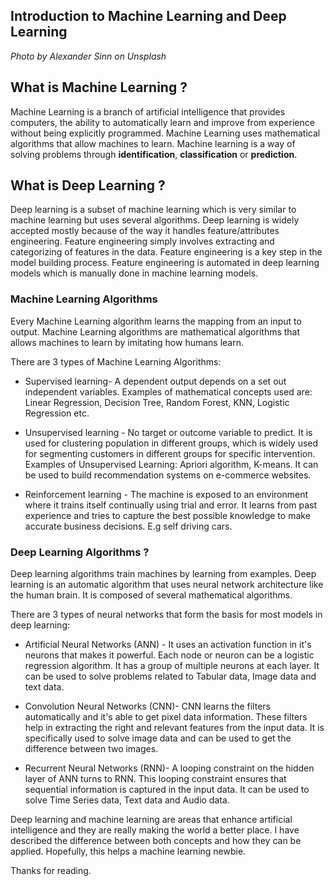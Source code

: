 ## Introduction to Machine Learning and Deep Learning

*Photo by Alexander Sinn on Unsplash*

## What is Machine Learning ? 

Machine Learning is a branch of artificial intelligence that provides computers,  the ability to automatically learn and improve from experience without being explicitly programmed. Machine Learning uses mathematical algorithms that allow machines to learn. Machine learning is a way of solving problems through **identification**, **classification** or **prediction**.

## What is Deep Learning ?

Deep learning is a subset of machine learning which is very similar to machine learning but uses several algorithms. Deep learning is widely accepted mostly because of the way it handles feature/attributes engineering. Feature engineering simply involves extracting and categorizing of features in the data. Feature engineering is a key step in the model building process. Feature engineering is automated in deep learning models which is manually done in machine learning models.

### Machine Learning Algorithms

Every Machine Learning algorithm learns the mapping from an input to output. Machine Learning algorithms are mathematical algorithms that allows machines to learn by imitating how humans learn.

There are 3 types of Machine Learning Algorithms:

- Supervised learning- A dependent output depends on a set out independent variables. Examples of mathematical concepts used are: Linear Regression, Decision Tree, Random Forest, KNN, Logistic Regression etc.

- Unsupervised learning - No target or outcome variable to predict. It is used for clustering population in different groups, which is widely used for segmenting customers in different groups for specific intervention. Examples of Unsupervised Learning: Apriori algorithm, K-means. It can be used to build recommendation systems on e-commerce websites.

- Reinforcement learning - The machine is exposed to an environment where it trains itself continually using trial and error. It learns from past experience and tries to capture the best possible knowledge to make accurate business decisions. E.g self driving cars.


### Deep Learning Algorithms ?

Deep learning algorithms train machines by learning from examples. Deep learning is an automatic algorithm that uses neural network architecture like the human brain. It is composed of several mathematical algorithms. 

There are 3 types of neural networks that form the basis for most models in deep learning:

    
-  Artificial Neural Networks (ANN) - It uses an activation function in it's neurons that makes it powerful. Each node or neuron can be a logistic regression algorithm. It has a group of multiple neurons at each layer. It can be used to solve problems related to Tabular data, Image data and text data. 

-  Convolution Neural Networks (CNN)- CNN learns the filters automatically and it's able to get pixel data information.  These filters help in extracting the right and relevant features from the input data. It is specifically used to solve image data and can be used to get the difference between two images.

-  Recurrent Neural Networks (RNN)- A looping constraint on the hidden layer of ANN turns to RNN. This looping constraint ensures that sequential information is captured in the input data. It can be used to solve Time Series data, Text data and Audio data.


Deep learning and machine learning are areas that enhance artificial intelligence and they are really making the world a better place. I have described the difference between both concepts and how they can be applied. Hopefully, this helps a machine learning newbie.


Thanks for reading.





   
   



